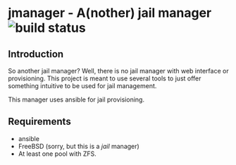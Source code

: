 # jmanager - A(nother) jail manager ![build status](https://travis-ci.org/LaraFerCue/jmanager.svg?branch=master)

## Introduction

So another jail manager? Well, there is no jail manager with
web interface or provisioning. This project is meant to use
several tools to just offer something intuitive to be used
for jail management.

This manager uses ansible for jail provisioning.

## Requirements

- ansible
- FreeBSD (sorry, but this is a *jail* manager)
- At least one pool with ZFS.
